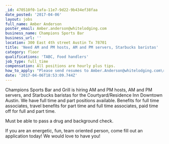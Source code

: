 ```yaml
---
_id: 470510f0-1afa-11e7-9d22-9b434ef38faa
date_posted: '2017-04-06'
layout: jobs
full_name: Amber Anderson
poster_email: Amber.anderson@whitelodging.com
business_name: Champions Sports Bar
business_url: ''
location: 300 East 4th street Austin Tx 78701
title: 'Need AM and PM hosts, AM and PM servers, Starbucks baristas'
category: floor
qualifications: 'TABC, Food handlers'
job_type: full_time
compensation: All positions are hourly plus tips.
how_to_apply: "Please send resumes to Amber.Anderson@whitelodging.com\r\n\r\nCan apply in person at 300 East 4th in Champions."
date: '2017-04-06T18:53:09.744Z'
---
```

Champions Sports Bar and Grill is hiring AM and PM hosts, AM and PM servers, and Starbucks baristas for the Courtyard/Residence Inn Downtown Austin. We have full time and part positions available. Benefits for full time associates, travel benefits for part time and full time associates, paid time off for full and part time. 

Must be able to pass a drug and background check. 

If you are an energetic, fun, team oriented person, come fill out an application today! We would love to have you!
